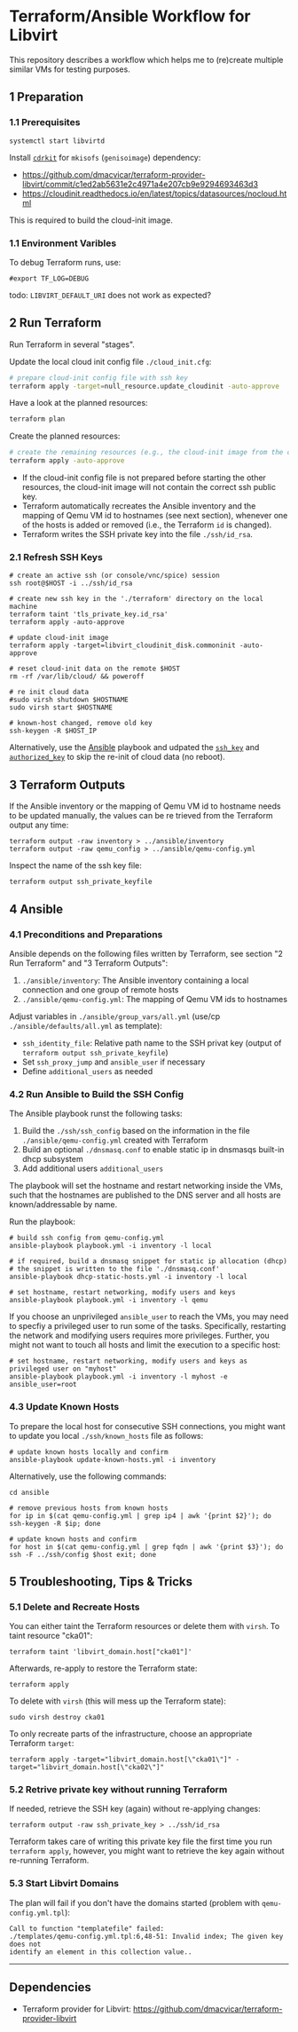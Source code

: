 # Terraform/Ansible Workflow for Libvirt

This repository describes a workflow which helps me to (re)create multiple similar VMs for testing purposes.

## 1 Preparation

### 1.1 Prerequisites
```
systemctl start libvirtd
```

Install [`cdrkit`](https://en.wikipedia.org/wiki/Cdrkit) for `mkisofs` (`genisoimage`) dependency:
* https://github.com/dmacvicar/terraform-provider-libvirt/commit/c1ed2ab5631e2c4971a4e207cb9e9294693463d3
* https://cloudinit.readthedocs.io/en/latest/topics/datasources/nocloud.html

This is required to build the cloud-init image.

### 1.1 Environment Varibles
To debug Terraform runs, use:
```
#export TF_LOG=DEBUG
```

todo: `LIBVIRT_DEFAULT_URI` does not work as expected?

## 2 Run Terraform

Run Terraform in several "stages".

Update the local cloud init config file `./cloud_init.cfg`:
```bash
# prepare cloud-init config file with ssh key
terraform apply -target=null_resource.update_cloudinit -auto-approve
```

Have a look at the planned resources:
```bash
terraform plan
```

Create the planned resources:
```bash
# create the remaining resources (e.g., the cloud-init image from the config file prepared above)
terraform apply -auto-approve
```

* If the cloud-init config file is not prepared before starting the other resources, the cloud-init image will not contain the correct ssh public key.
* Terraform automatically recreates the Ansible inventory and the mapping of Qemu VM id to hostnames (see next section), whenever one of the hosts is added or removed (i.e., the Terraform `id` is changed).
* Terraform writes the SSH private key into the file `./ssh/id_rsa`.

### 2.1 Refresh SSH Keys
```
# create an active ssh (or console/vnc/spice) session
ssh root@$HOST -i ../ssh/id_rsa

# create new ssh key in the './terraform' directory on the local machine
terraform taint 'tls_private_key.id_rsa'
terraform apply -auto-approve

# update cloud-init image
terraform apply -target=libvirt_cloudinit_disk.commoninit -auto-approve

# reset cloud-init data on the remote $HOST
rm -rf /var/lib/cloud/ && poweroff

# re init cloud data
#sudo virsh shutdown $HOSTNAME
sudo virsh start $HOSTNAME

# known-host changed, remove old key
ssh-keygen -R $HOST_IP
```

Alternatively, use the [Ansible](#4-ansible) playbook and udpated the [`ssh_key`](./ansible/defaults/all.yml) and [`authorized_key`](./ansible/defaults/all.yml) to skip the re-init of cloud data (no reboot).

## 3 Terraform Outputs

If the Ansible inventory or the mapping of Qemu VM id to hostname needs to be updated manually, the values can be re
trieved from the Terraform output any time:
```
terraform output -raw inventory > ../ansible/inventory
terraform output -raw qemu_config > ../ansible/qemu-config.yml
```

Inspect the name of the ssh key file:
```
terraform output ssh_private_keyfile
```

## 4 Ansible

### 4.1 Preconditions and Preparations
Ansible depends on the following files written by Terraform, see section "2 Run Terraform" and "3 Terraform Outputs":
1. `./ansible/inventory`: The Ansible inventory containing a local connection and one group of remote hosts
2. `./ansible/qemu-config.yml`: The mapping of Qemu VM ids to hostnames

Adjust variables in `./ansible/group_vars/all.yml` (use/cp `./ansible/defaults/all.yml` as template):
* `ssh_identity_file`: Relative path name to the SSH privat key (output of `terraform output ssh_private_keyfile`)
* Set `ssh_proxy_jump` and `ansible_user` if necessary
* Define `additional_users` as needed

### 4.2 Run Ansible to Build the SSH Config

The Ansible playbook runst the following tasks:
1. Build the `./ssh/ssh_config` based on the information in the file `./ansible/qemu-config.yml` created with Terraform
2. Build an optional `./dnsmasq.conf` to enable static ip in dnsmasqs built-in dhcp subsystem
3. Add additional users `additional_users`

The playbook will set the hostname and restart networking inside the VMs, such that the hostnames are published to the DNS server and all hosts are known/addressable by name.

Run the playbook:
```
# build ssh config from qemu-config.yml
ansible-playbook playbook.yml -i inventory -l local

# if required, build a dnsmasq snippet for static ip allocation (dhcp)
# the snippet is written to the file './dnsmasq.conf'
ansible-playbook dhcp-static-hosts.yml -i inventory -l local

# set hostname, restart networking, modify users and keys
ansible-playbook playbook.yml -i inventory -l qemu
```

If you choose an unprivileged `ansible_user` to reach the VMs, you may need to specfiy a privileged user to run some of the tasks. Specifically, restarting the network and modifying users requires more privileges. Further, you might not want to touch all hosts and limit the execution to a specific host:
```
# set hostname, restart networking, modify users and keys as privileged user on "myhost"
ansible-playbook playbook.yml -i inventory -l myhost -e ansible_user=root
```

### 4.3 Update Known Hosts

To prepare the local host for consecutive SSH connections, you might want to update you local `./ssh/known_hosts` file as follows:
```
# update known hosts locally and confirm
ansible-playbook update-known-hosts.yml -i inventory
```

Alternatively, use the following commands:
```
cd ansible

# remove previous hosts from known hosts
for ip in $(cat qemu-config.yml | grep ip4 | awk '{print $2}'); do ssh-keygen -R $ip; done

# update known hosts and confirm
for host in $(cat qemu-config.yml | grep fqdn | awk '{print $3}'); do ssh -F ../ssh/config $host exit; done
```

## 5 Troubleshooting, Tips & Tricks

### 5.1 Delete and Recreate Hosts
You can either taint the Terraform resources or delete them with `virsh`. To taint resource "cka01":
```
terraform taint 'libvirt_domain.host["cka01"]'
```

Afterwards, re-apply to restore the Terraform state:
```
terraform apply
```

To delete with `virsh` (this will mess up the Terraform state):
```
sudo virsh destroy cka01
```

To only recreate parts of the infrastructure, choose an appropriate Terraform `target`:
```
terraform apply -target="libvirt_domain.host[\"cka01\"]" -target="libvirt_domain.host[\"cka02\"]"
```


### 5.2 Retrive private key without running Terraform
If needed, retrieve the SSH key (again) without re-applying changes:
```
terraform output -raw ssh_private_key > ../ssh/id_rsa
```

Terraform takes care of writing this private key file the first time you run `terraform apply`, however, you might want to retrieve the key again without re-running Terraform.

### 5.3 Start Libvirt Domains
The plan will fail if you don't have the domains started (problem with `qemu-config.yml.tpl`):
```
Call to function "templatefile" failed:
./templates/qemu-config.yml.tpl:6,48-51: Invalid index; The given key does not
identify an element in this collection value..
```

---
## Dependencies
* Terraform provider for Libvirt: https://github.com/dmacvicar/terraform-provider-libvirt